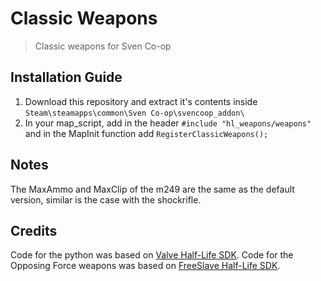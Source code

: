 # Classic Weapons
> Classic weapons for Sven Co-op

## Installation Guide

1. Download this repository and extract it's contents inside `Steam\steamapps\common\Sven Co-op\svencoop_addon\`
2. In your map_script, add in the header `#include "hl_weapons/weapons"` and in the MapInit function add `RegisterClassicWeapons();`

## Notes

The MaxAmmo and MaxClip of the m249 are the same as the default version, similar is the case with the shockrifle.

## Credits

Code for the python  was based on [Valve Half-Life SDK](https://github.com/ValveSoftware/halflife). 
Code for the Opposing Force weapons was based on [FreeSlave Half-Life SDK](https://github.com/FreeSlave/hlsdk-xash3d). 
